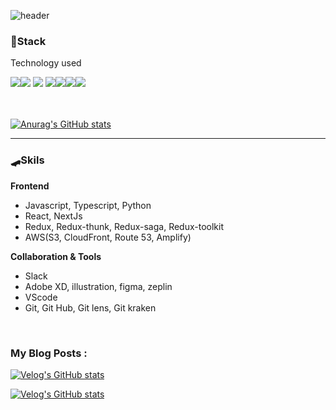 ![header](https://capsule-render.vercel.app/api?type=waving&color=gradient&height=200&text=Yechan&fontAlign=70&fontAlignY=40&animation=twinkling)

<h3 align="flex-start">📌Stack</h3>
<p align="flex-start">Technology used</p>
<div align="flex-start"><img src="https://img.shields.io/badge/React-00BCF6?style=flat-square&logo=React&logoColor=white"></img><img src="https://img.shields.io/badge/HTML5-E34F26?style=flat-square&logo=HTML5&logoColor=white"></img> <img src="https://img.shields.io/badge/CSS3-0A84FF?style=flat-square&logo=CSS3&logoColor=white"></img> <img src="https://img.shields.io/badge/JavaScript-FFCD11?style=flat-square&logo=JavaScript&logoColor=white"></img><img src="https://img.shields.io/badge/Python-4B8BBE?style=flat-square&logo=Python&logoColor=white"></img><img src="https://img.shields.io/badge/Sass-CC6699?style=flat-square&logo=Sass&logoColor=white"></img><img src="https://img.shields.io/badge/StyledComponents-DB7093?style=flat-square&logo=StyledComponents&logoColor=white"></img></div>
<br>
<br>
  
[![Anurag's GitHub stats](https://github-readme-stats.vercel.app/api?username=noy3928&hide=stars,issues&show_icons=true&count_private=true&theme=tokyonight)](https://github.com/noy3928/github-readme-stats)

---
### 🛹Skils
**Frontend**       
- Javascript, Typescript, Python
- React, NextJs
- Redux, Redux-thunk, Redux-saga, Redux-toolkit
- AWS(S3, CloudFront, Route 53, Amplify)

                   
**Collaboration & Tools**              
- Slack 
- Adobe XD, illustration, figma, zeplin
- VScode
- Git, Git Hub, Git lens, Git kraken

<br>

### My Blog Posts : 

[![Velog's GitHub stats](https://velog-readme-stats.vercel.app/api?name=yesbb)](https://velog.io/@yesbb)

[![Velog's GitHub stats](https://velog-readme-stats.vercel.app/api?name=yesbb&slug=virtual-dom의-성능이-더-좋은이유)](https://github.com/eungyeole/velog-readme-stats)
